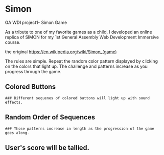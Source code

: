 # Simon
GA WDI project1- Simon Game

As a tribute to one of my favorite games as a child, I developed an online replica of SIMON for my 1st General Assembly Web Development Immersive course. 

the original 
https://en.wikipedia.org/wiki/Simon_(game)

The rules are simple. Repeat the random color pattern displayed by clicking on the colors that light up. The challenge and patterns increase as you progress through the game.

## Colored Buttons
    ### Different sequenes of colored buttons will light up with sound effects.
## Random Order of Sequences
    ### Those patterns increase in length as the progression of the game goes along.
## User's score will be tallied.
